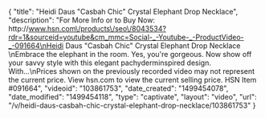 {
    "title": "Heidi Daus \"Casbah Chic\" Crystal Elephant Drop Necklace",
    "description": "For More Info or to Buy Now: http:\/\/www.hsn.com\/products\/seo\/8043534?rdr=1&sourceid=youtube&cm_mmc=Social-_-Youtube-_-ProductVideo-_-091664\nHeidi Daus \"Casbah Chic\" Crystal Elephant Drop Necklace  \nEmbrace the elephant in the room. Yes, you're gorgeous. Now show off your savvy style with this elegant pachyderminspired design. With...\nPrices shown on the previously recorded video may not represent the current price.  View hsn.com to view the current selling price. HSN Item #091664",
    "videoid": "103861753",
    "date_created": "1499454078",
    "date_modified": "1499454118",
    "type": "captivate",
    "layout": "video",
    "url": "\/v\/heidi-daus-casbah-chic-crystal-elephant-drop-necklace\/103861753"
}